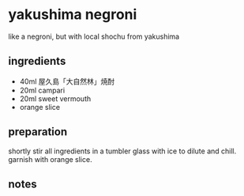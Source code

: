 # yakushima negroni

like a negroni, but with local shochu from yakushima

## ingredients

- 40ml 屋久島「大自然林」焼酎
- 20ml campari
- 20ml sweet vermouth
- orange slice

## preparation

shortly stir all ingredients in a tumbler glass with ice to dilute and chill. garnish with orange slice.

## notes

